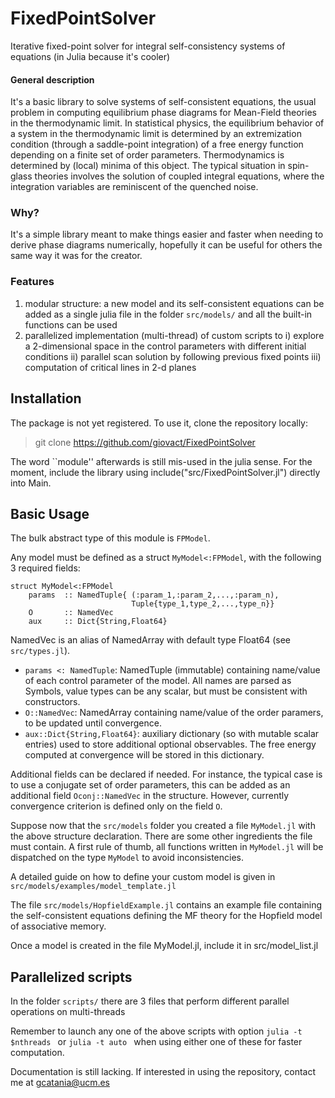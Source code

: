 # FixedPointSolver

Iterative fixed-point solver for integral self-consistency systems of equations (in Julia because it's cooler)


#### General description
It's a basic library to solve systems of self-consistent equations, the usual problem in computing equilibrium phase diagrams for Mean-Field theories in the thermodynamic limit. In statistical physics, the equilibrium behavior of a system in the thermodynamic limit is determined by an extremization condition (through a saddle-point integration) of a free energy function depending on a finite set of order parameters. Thermodynamics is determined by (local) minima of this object. 
The typical situation in spin-glass theories involves the solution of coupled integral equations, where the integration variables are reminiscent of the quenched noise.

### Why?
It's a simple library meant to make things easier and faster when needing to derive phase diagrams numerically, hopefully it can be useful for others the same way it was for the creator. 

### Features
1. modular structure: a new model and its self-consistent equations can be added as a single julia file in the folder `src/models/` and all the built-in functions can be used
2. parallelized implementation (multi-thread) of custom scripts to 
   i)   explore a 2-dimensional space in the control parameters with different initial conditions 
   ii)  parallel scan solution by following previous fixed points
   iii) computation of critical lines in 2-d planes 

## Installation

The package is not yet registered. To use it, clone the repository locally:
> git clone https://github.com/giovact/FixedPointSolver

The word ``module'' afterwards is still mis-used in the julia sense. For the moment, include the library using include("src/FixedPointSolver.jl") directly into Main.

## Basic Usage
The bulk abstract type of this module is `FPModel`. 

Any model must be defined as a struct `MyModel<:FPModel`, with the following 3 required fields:
```
struct MyModel<:FPModel
    params  :: NamedTuple{ (:param_1,:param_2,...,:param_n),
                           Tuple{type_1,type_2,...,type_n}}
    O       :: NamedVec                                                                 
    aux     :: Dict{String,Float64}                        
```

NamedVec is an alias of NamedArray with default type Float64 (see `src/types.jl`).

* `params <: NamedTuple`: NamedTuple (immutable) containing name/value of each control parameter of the model. All names are parsed as Symbols, value types can be any scalar, but must be consistent with constructors. 
* `O::NamedVec`: NamedArray containing name/value of the order paramers, to be updated until convergence.  
* `aux::Dict{String,Float64}`: auxiliary dictionary (so with mutable scalar entries) used to store additional optional observables. The free energy computed at convergence will be stored in this dictionary.

Additional fields can be declared if needed. For instance, the typical case is to use a conjugate set of order parameters, this can be added as an additional field `Oconj::NamedVec` in the structure. However, currently convergence criterion is defined only on the field `O`.

Suppose now that the `src/models` folder you created a file `MyModel.jl` with the above structure declaration. There are some other ingredients the file must contain. A first rule of thumb, all functions written in `MyModel.jl` will be dispatched on the type `MyModel` to avoid inconsistencies. 

A detailed guide on how to define your custom model is given in `src/models/examples/model_template.jl`

The file `src/models/HopfieldExample.jl` contains an example file containing the self-consistent equations defining the MF theory for the Hopfield model of associative memory.

Once a model is created in the file MyModel.jl, include it in src/model_list.jl

## Parallelized scripts
In the folder `scripts/` there are 3 files that perform different parallel operations on multi-threads

Remember to launch any one of the above scripts with option `julia -t $nthreads ` or `julia -t auto ` when using either one of these for faster computation.  

Documentation is still lacking. If interested in using the repository, contact me at gcatania@ucm.es
